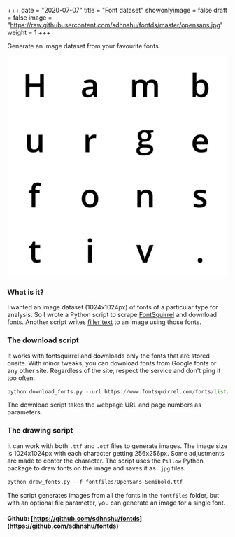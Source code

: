 +++
date = "2020-07-07"
title = "Font dataset"
showonlyimage = false
draft = false
image = "https://raw.githubusercontent.com/sdhnshu/fontds/master/opensans.jpg"
weight = 1
+++

Generate an image dataset from your favourite fonts.
<!--more-->

![img](https://raw.githubusercontent.com/sdhnshu/fontds/master/opensans.jpg)

### What is it?
I wanted an image dataset (1024x1024px) of fonts of a particular type for analysis. So I wrote a Python script to scrape [FontSquirrel](https://www.fontsquirrel.com/) and download fonts. Another script writes [filler text](https://en.wikipedia.org/wiki/Hamburgevons) to an image using those fonts.

### The download script
It works with fontsquirrel and downloads only the fonts that are stored onsite. With minor tweaks, you can download fonts from Google fonts or any other site. Regardless of the site, respect the service and don't ping it too often.

```python
python download_fonts.py --url https://www.fontsquirrel.com/fonts/list/classification/sans%20serif --start 1 --end 2
```
The download script takes the webpage URL and page numbers as parameters.

### The drawing script
It can work with both `.ttf` and `.otf` files to generate images. The image size is 1024x1024px with each character getting 256x256px. Some adjustments are made to center the character. The script uses the `Pillow` Python package to draw fonts on the image and saves it as `.jpg` files.

```python
python draw_fonts.py --f fontfiles/OpenSans-Semibold.ttf
```

The script generates images from all the fonts in the `fontfiles` folder, but with an optional file parameter, you can generate an image for a single font.

#### Github: [https://github.com/sdhnshu/fontds](https://github.com/sdhnshu/fontds)